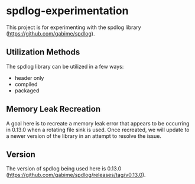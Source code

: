 # spdlog-experimentation
This project is for experimenting with the spdlog library (https://github.com/gabime/spdlog).

## Utilization Methods
The spdlog library can be utilized in a few ways:
- header only
- compiled
- packaged

## Memory Leak Recreation
A goal here is to recreate a memory leak error that appears to be occurring in 0.13.0 when a rotating file sink is used. Once recreated, we will update to a newer version of the library in an attempt to resolve the issue.

## Version
The version of spdlog being used here is 0.13.0 (https://github.com/gabime/spdlog/releases/tag/v0.13.0).